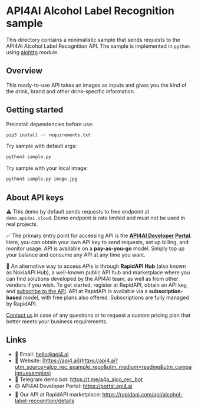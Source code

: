 # API4AI Alcohol Label Recognition sample

This directory contains a minimalistic sample that sends requests to the API4AI Alcohol Label Recognition API.
The sample is implemented in  `python` using [aiohttp](https://pypi.org/project/aiohttp/) module.


## Overview

This ready-to-use API takes an images as inputs and gives you the kind of the drink, brand and other drink-specific information.


## Getting started

Preinstall dependencies before use:

```bash
pip3 install -r requirements.txt
```

Try sample with default args:

```bash
python3 sample.py
```

Try sample with your local image:

```bash
python3 sample.py image.jpg
```


## About API keys

⚠️ This demo by default sends requests to free endpoint at `demo.api4ai.cloud`.
Demo endpoint is rate limited and must not be used in real projects.

✅ The primary entry point for accessing API is the **[API4AI Developer Portal](https://portal.api4.ai)**. Here, you can obtain your own API key to send requests, set up billing, and monitor usage. API is available on a **pay-as-you-go** model. Simply top up your balance and consume any API at any time you want.

🐙 An alternative way to access APIs is through **RapidAPI Hub** (also known as NokiaAPI Hub), a well-known public API hub and marketplace where you can find solutions developed by the API4AI team, as well as from other vendors if you wish. To get started, register at RapidAPI, obtain an API key, and [subscribe to the API](https://rapidapi.com/api4ai-api4ai-default/api/alcohol-label-recognition/details). API at RapidAPI is available via a **subscription-based** model, with free plans also offered. Subscriptions are fully managed by RapidAPI.

[Contact us](https://api4.ai/contacts?utm_source=alco_rec_example_repo&utm_medium=readme&utm_campaign=examples) in case of any questions or to request a custom pricing plan
that better meets your business requirements.


## Links

* 📩 Email: hello@api4.ai
* 🔗 Website: [https://api4.ai](https://api4.ai?utm_source=alco_rec_example_repo&utm_medium=readme&utm_campaign=examples)
* 🤖 Telegram demo bot: https://t.me/a4a_alco_rec_bot
* 🟡 API4AI Developer Portal: https://portal.api4.ai
* 🔵 Our API at RapidAPI marketplace: https://rapidapi.com/api/alcohol-label-recognition/details
